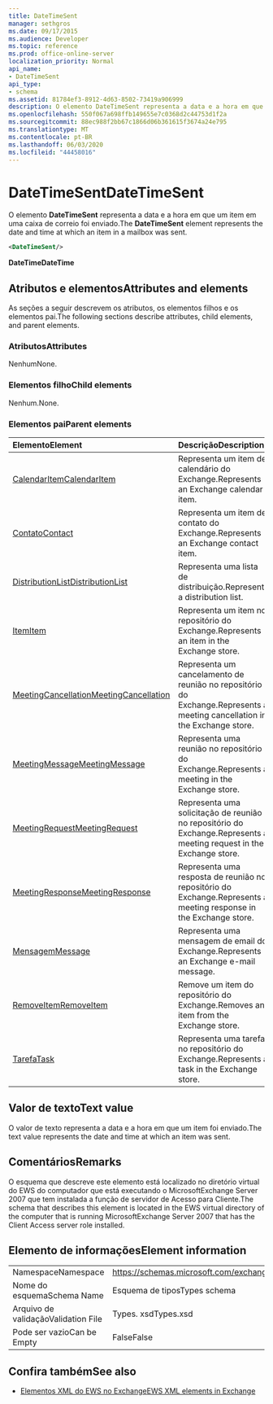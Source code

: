 ```yaml
---
title: DateTimeSent
manager: sethgros
ms.date: 09/17/2015
ms.audience: Developer
ms.topic: reference
ms.prod: office-online-server
localization_priority: Normal
api_name:
- DateTimeSent
api_type:
- schema
ms.assetid: 81784ef3-8912-4d63-8502-73419a906999
description: O elemento DateTimeSent representa a data e a hora em que um item em uma caixa de correio foi enviado.
ms.openlocfilehash: 550f067a698ffb149655e7c0368d2c44753d1f2a
ms.sourcegitcommit: 88ec988f2bb67c1866d06b361615f3674a24e795
ms.translationtype: MT
ms.contentlocale: pt-BR
ms.lasthandoff: 06/03/2020
ms.locfileid: "44458016"
---
```

# <a name="datetimesent"></a><span data-ttu-id="a67b6-103">DateTimeSent</span><span class="sxs-lookup"><span data-stu-id="a67b6-103">DateTimeSent</span></span>

<span data-ttu-id="a67b6-104">O elemento **DateTimeSent** representa a data e a hora em que um item em uma caixa de correio foi enviado.</span><span class="sxs-lookup"><span data-stu-id="a67b6-104">The **DateTimeSent** element represents the date and time at which an item in a mailbox was sent.</span></span> 
  
```xml
<DateTimeSent/>
```

<span data-ttu-id="a67b6-105">**DateTime**</span><span class="sxs-lookup"><span data-stu-id="a67b6-105">**DateTime**</span></span>

## <a name="attributes-and-elements"></a><span data-ttu-id="a67b6-106">Atributos e elementos</span><span class="sxs-lookup"><span data-stu-id="a67b6-106">Attributes and elements</span></span>

<span data-ttu-id="a67b6-107">As seções a seguir descrevem os atributos, os elementos filhos e os elementos pai.</span><span class="sxs-lookup"><span data-stu-id="a67b6-107">The following sections describe attributes, child elements, and parent elements.</span></span>
  
### <a name="attributes"></a><span data-ttu-id="a67b6-108">Atributos</span><span class="sxs-lookup"><span data-stu-id="a67b6-108">Attributes</span></span>

<span data-ttu-id="a67b6-109">Nenhum</span><span class="sxs-lookup"><span data-stu-id="a67b6-109">None.</span></span>
  
### <a name="child-elements"></a><span data-ttu-id="a67b6-110">Elementos filho</span><span class="sxs-lookup"><span data-stu-id="a67b6-110">Child elements</span></span>

<span data-ttu-id="a67b6-111">Nenhum.</span><span class="sxs-lookup"><span data-stu-id="a67b6-111">None.</span></span>
  
### <a name="parent-elements"></a><span data-ttu-id="a67b6-112">Elementos pai</span><span class="sxs-lookup"><span data-stu-id="a67b6-112">Parent elements</span></span>

|<span data-ttu-id="a67b6-113">**Elemento**</span><span class="sxs-lookup"><span data-stu-id="a67b6-113">**Element**</span></span>|<span data-ttu-id="a67b6-114">**Descrição**</span><span class="sxs-lookup"><span data-stu-id="a67b6-114">**Description**</span></span>|
|:-----|:-----|
|[<span data-ttu-id="a67b6-115">CalendarItem</span><span class="sxs-lookup"><span data-stu-id="a67b6-115">CalendarItem</span></span>](calendaritem.md) <br/> |<span data-ttu-id="a67b6-116">Representa um item de calendário do Exchange.</span><span class="sxs-lookup"><span data-stu-id="a67b6-116">Represents an Exchange calendar item.</span></span>  <br/> |
|[<span data-ttu-id="a67b6-117">Contato</span><span class="sxs-lookup"><span data-stu-id="a67b6-117">Contact</span></span>](contact.md) <br/> |<span data-ttu-id="a67b6-118">Representa um item de contato do Exchange.</span><span class="sxs-lookup"><span data-stu-id="a67b6-118">Represents an Exchange contact item.</span></span>  <br/> |
|[<span data-ttu-id="a67b6-119">DistributionList</span><span class="sxs-lookup"><span data-stu-id="a67b6-119">DistributionList</span></span>](distributionlist.md) <br/> |<span data-ttu-id="a67b6-120">Representa uma lista de distribuição.</span><span class="sxs-lookup"><span data-stu-id="a67b6-120">Represents a distribution list.</span></span>  <br/> |
|[<span data-ttu-id="a67b6-121">Item</span><span class="sxs-lookup"><span data-stu-id="a67b6-121">Item</span></span>](item.md) <br/> |<span data-ttu-id="a67b6-122">Representa um item no repositório do Exchange.</span><span class="sxs-lookup"><span data-stu-id="a67b6-122">Represents an item in the Exchange store.</span></span>  <br/> |
|[<span data-ttu-id="a67b6-123">MeetingCancellation</span><span class="sxs-lookup"><span data-stu-id="a67b6-123">MeetingCancellation</span></span>](meetingcancellation.md) <br/> |<span data-ttu-id="a67b6-124">Representa um cancelamento de reunião no repositório do Exchange.</span><span class="sxs-lookup"><span data-stu-id="a67b6-124">Represents a meeting cancellation in the Exchange store.</span></span>  <br/> |
|[<span data-ttu-id="a67b6-125">MeetingMessage</span><span class="sxs-lookup"><span data-stu-id="a67b6-125">MeetingMessage</span></span>](meetingmessage.md) <br/> |<span data-ttu-id="a67b6-126">Representa uma reunião no repositório do Exchange.</span><span class="sxs-lookup"><span data-stu-id="a67b6-126">Represents a meeting in the Exchange store.</span></span>  <br/> |
|[<span data-ttu-id="a67b6-127">MeetingRequest</span><span class="sxs-lookup"><span data-stu-id="a67b6-127">MeetingRequest</span></span>](meetingrequest.md) <br/> |<span data-ttu-id="a67b6-128">Representa uma solicitação de reunião no repositório do Exchange.</span><span class="sxs-lookup"><span data-stu-id="a67b6-128">Represents a meeting request in the Exchange store.</span></span>  <br/> |
|[<span data-ttu-id="a67b6-129">MeetingResponse</span><span class="sxs-lookup"><span data-stu-id="a67b6-129">MeetingResponse</span></span>](meetingresponse.md) <br/> |<span data-ttu-id="a67b6-130">Representa uma resposta de reunião no repositório do Exchange.</span><span class="sxs-lookup"><span data-stu-id="a67b6-130">Represents a meeting response in the Exchange store.</span></span>  <br/> |
|[<span data-ttu-id="a67b6-131">Mensagem</span><span class="sxs-lookup"><span data-stu-id="a67b6-131">Message</span></span>](message-ex15websvcsotherref.md) <br/> |<span data-ttu-id="a67b6-132">Representa uma mensagem de email do Exchange.</span><span class="sxs-lookup"><span data-stu-id="a67b6-132">Represents an Exchange e-mail message.</span></span>  <br/> |
|[<span data-ttu-id="a67b6-133">RemoveItem</span><span class="sxs-lookup"><span data-stu-id="a67b6-133">RemoveItem</span></span>](removeitem.md) <br/> |<span data-ttu-id="a67b6-134">Remove um item do repositório do Exchange.</span><span class="sxs-lookup"><span data-stu-id="a67b6-134">Removes an item from the Exchange store.</span></span>  <br/> |
|[<span data-ttu-id="a67b6-135">Tarefa</span><span class="sxs-lookup"><span data-stu-id="a67b6-135">Task</span></span>](task.md) <br/> |<span data-ttu-id="a67b6-136">Representa uma tarefa no repositório do Exchange.</span><span class="sxs-lookup"><span data-stu-id="a67b6-136">Represents a task in the Exchange store.</span></span>  <br/> |
   
## <a name="text-value"></a><span data-ttu-id="a67b6-137">Valor de texto</span><span class="sxs-lookup"><span data-stu-id="a67b6-137">Text value</span></span>

<span data-ttu-id="a67b6-138">O valor de texto representa a data e a hora em que um item foi enviado.</span><span class="sxs-lookup"><span data-stu-id="a67b6-138">The text value represents the date and time at which an item was sent.</span></span>
  
## <a name="remarks"></a><span data-ttu-id="a67b6-139">Comentários</span><span class="sxs-lookup"><span data-stu-id="a67b6-139">Remarks</span></span>

<span data-ttu-id="a67b6-140">O esquema que descreve este elemento está localizado no diretório virtual do EWS do computador que está executando o MicrosoftExchange Server 2007 que tem instalada a função de servidor de Acesso para Cliente.</span><span class="sxs-lookup"><span data-stu-id="a67b6-140">The schema that describes this element is located in the EWS virtual directory of the computer that is running MicrosoftExchange Server 2007 that has the Client Access server role installed.</span></span>
  
## <a name="element-information"></a><span data-ttu-id="a67b6-141">Elemento de informações</span><span class="sxs-lookup"><span data-stu-id="a67b6-141">Element information</span></span>

|||
|:-----|:-----|
|<span data-ttu-id="a67b6-142">Namespace</span><span class="sxs-lookup"><span data-stu-id="a67b6-142">Namespace</span></span>  <br/> |https://schemas.microsoft.com/exchange/services/2006/types  <br/> |
|<span data-ttu-id="a67b6-143">Nome do esquema</span><span class="sxs-lookup"><span data-stu-id="a67b6-143">Schema Name</span></span>  <br/> |<span data-ttu-id="a67b6-144">Esquema de tipos</span><span class="sxs-lookup"><span data-stu-id="a67b6-144">Types schema</span></span>  <br/> |
|<span data-ttu-id="a67b6-145">Arquivo de validação</span><span class="sxs-lookup"><span data-stu-id="a67b6-145">Validation File</span></span>  <br/> |<span data-ttu-id="a67b6-146">Types. xsd</span><span class="sxs-lookup"><span data-stu-id="a67b6-146">Types.xsd</span></span>  <br/> |
|<span data-ttu-id="a67b6-147">Pode ser vazio</span><span class="sxs-lookup"><span data-stu-id="a67b6-147">Can be Empty</span></span>  <br/> |<span data-ttu-id="a67b6-148">False</span><span class="sxs-lookup"><span data-stu-id="a67b6-148">False</span></span>  <br/> |
   
## <a name="see-also"></a><span data-ttu-id="a67b6-149">Confira também</span><span class="sxs-lookup"><span data-stu-id="a67b6-149">See also</span></span>

- [<span data-ttu-id="a67b6-150">Elementos XML do EWS no Exchange</span><span class="sxs-lookup"><span data-stu-id="a67b6-150">EWS XML elements in Exchange</span></span>](ews-xml-elements-in-exchange.md)

